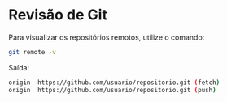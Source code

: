 # Revisão de Git
  Para visualizar os repositórios remotos, utilize o comando:

```bash
git remote -v
```
Saída:

```bash
origin  https://github.com/usuario/repositorio.git (fetch)
origin  https://github.com/usuario/repositorio.git (push)
```
